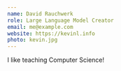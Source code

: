 ```yaml
---
name: David Rauchwerk
role: Large Language Model Creator
email: me@example.com
website: https://kevinl.info
photo: kevin.jpg
---
```


I like teaching Computer Science!
